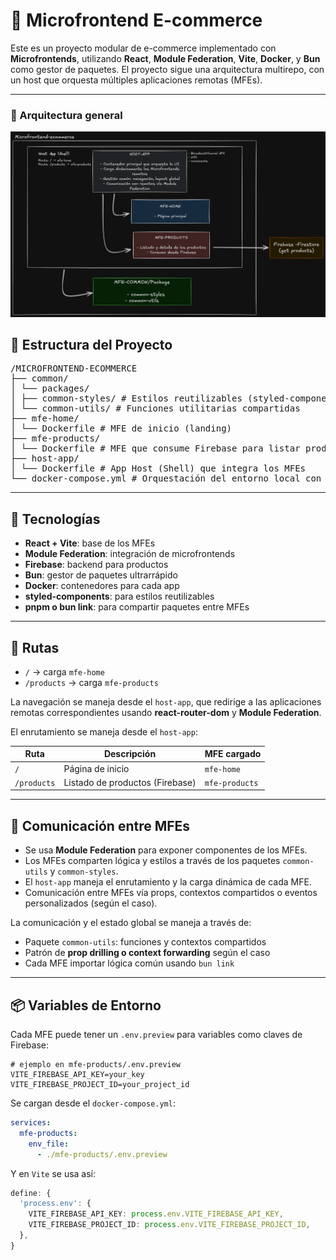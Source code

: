 # 🛒 Microfrontend E-commerce

Este es un proyecto modular de e-commerce implementado con **Microfrontends**, utilizando **React**, **Module Federation**, **Vite**, **Docker**, y **Bun** como gestor de paquetes. El proyecto sigue una arquitectura multirepo, con un host que orquesta múltiples aplicaciones remotas (MFEs).

---

### 🧩 Arquitectura general

![Diagrama de arquitectura](./microfrontend.png)

## 📁 Estructura del Proyecto

<pre>
/MICROFRONTEND-ECOMMERCE
├── common/
│ └── packages/
│ ├── common-styles/ # Estilos reutilizables (styled-components)
│ └── common-utils/ # Funciones utilitarias compartidas
├── mfe-home/
│ └── Dockerfile # MFE de inicio (landing)
├── mfe-products/
│ └── Dockerfile # MFE que consume Firebase para listar productos
├── host-app/
│ └── Dockerfile # App Host (Shell) que integra los MFEs
└── docker-compose.yml # Orquestación del entorno local con Docker
</pre>

---

## 🚀 Tecnologías

- **React + Vite**: base de los MFEs
- **Module Federation**: integración de microfrontends
- **Firebase**: backend para productos
- **Bun**: gestor de paquetes ultrarrápido
- **Docker**: contenedores para cada app
- **styled-components**: para estilos reutilizables
- **pnpm o bun link**: para compartir paquetes entre MFEs

---

## 🧭 Rutas

- `/` → carga `mfe-home`
- `/products` → carga `mfe-products`

La navegación se maneja desde el `host-app`, que redirige a las aplicaciones remotas correspondientes usando **react-router-dom** y **Module Federation**.

El enrutamiento se maneja desde el `host-app`:

| Ruta        | Descripción                     | MFE cargado    |
| ----------- | ------------------------------- | -------------- |
| `/`         | Página de inicio                | `mfe-home`     |
| `/products` | Listado de productos (Firebase) | `mfe-products` |

---

## 🔄 Comunicación entre MFEs

- Se usa **Module Federation** para exponer componentes de los MFEs.
- Los MFEs comparten lógica y estilos a través de los paquetes `common-utils` y `common-styles`.
- El `host-app` maneja el enrutamiento y la carga dinámica de cada MFE.
- Comunicación entre MFEs vía props, contextos compartidos o eventos personalizados (según el caso).

La comunicación y el estado global se maneja a través de:

- Paquete `common-utils`: funciones y contextos compartidos
- Patrón de **prop drilling o context forwarding** según el caso
- Cada MFE importar lógica común usando `bun link`

---

## 📦 Variables de Entorno

Cada MFE puede tener un `.env.preview` para variables como claves de Firebase:

```env
# ejemplo en mfe-products/.env.preview
VITE_FIREBASE_API_KEY=your_key
VITE_FIREBASE_PROJECT_ID=your_project_id
```

Se cargan desde el `docker-compose.yml`:

```yml
services:
  mfe-products:
    env_file:
      - ./mfe-products/.env.preview
```

Y en `Vite` se usa así:

```ts
define: {
  'process.env': {
    VITE_FIREBASE_API_KEY: process.env.VITE_FIREBASE_API_KEY,
    VITE_FIREBASE_PROJECT_ID: process.env.VITE_FIREBASE_PROJECT_ID,
  },
}
```
